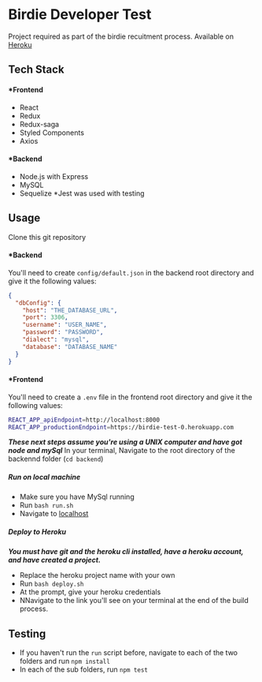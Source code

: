 # Birdie Developer Test
Project required as part of the birdie recuitment process.
Available on [Heroku](https://birdie-test-0.herokuapp.com/)

## Tech Stack
#### *Frontend
- React
- Redux
- Redux-saga
- Styled Components
- Axios
#### *Backend
- Node.js with Express
- MySQL
- Sequelize
*Jest was used with testing

## Usage
Clone this git repository
#### *Backend
You'll need to create `config/default.json` in the backend root directory and give it the following values:

``` json
{
  "dbConfig": {
    "host": "THE_DATABASE_URL",
    "port": 3306,
    "username": "USER_NAME",
    "password": "PASSWORD",
    "dialect": "mysql",
    "database": "DATABASE_NAME"
  }
}
```
#### *Frontend
You'll need to create a `.env` file in the frontend root directory and give it the following values:
``` bash
REACT_APP_apiEndpoint=http://localhost:8000
REACT_APP_productionEndpoint=https://birdie-test-0.herokuapp.com
```
***These next steps assume you're using a UNIX computer and have got node and mySql***
In your terminal, Navigate to the root directory of the backennd folder (`cd backend`)
##### Run on local machine
- Make sure you have MySql running
- Run `bash run.sh`
- Navigate to [localhost](http://localhost://8000)

##### Deploy to Heroku
***You must have git and the heroku cli installed, have a heroku account, and have created a project.***
- Replace the heroku project name with your own
- Run `bash deploy.sh`
- At the prompt, give your heroku credentials
- NNavigate to the link you'll see on your terminal at the end of the build process.

## Testing
- If you haven't run the `run` script before, navigate to each of the two folders and run `npm install`
- In each of the sub folders, run `npm test`

